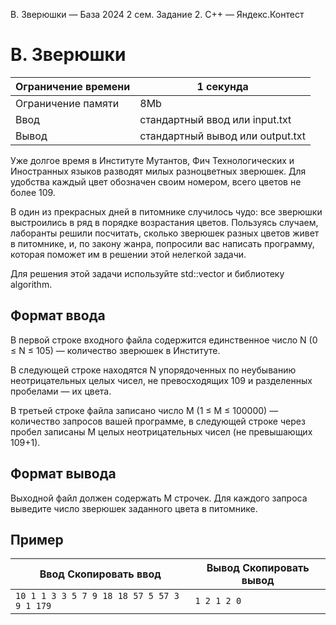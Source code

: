  B. Зверюшки — База 2024 2 сем. Задание 2\. C\+\+ — Яндекс.Контест



B. Зверюшки
===========




| Ограничение времени | 1 секунда |
| --- | --- |
| Ограничение памяти | 8Mb |
| Ввод | стандартный ввод или input.txt |
| Вывод | стандартный вывод или output.txt |





Уже долгое время в Институте Мутантов, Фич Технологических и Иностранных языков разводят милых разноцветных зверюшек. Для
 удобства каждый цвет обозначен своим номером, всего цветов не более 109.
 

В один из прекрасных дней в питомнике случилось чудо: все зверюшки выстроились в ряд в порядке возрастания цветов. Пользуясь
 случаем, лаборанты решили посчитать, сколько зверюшек разных цветов живет в питомнике, и, по закону жанра, попросили вас написать
 программу, которая поможет им в решении этой нелегкой задачи.
 


Для решения этой задачи используйте std::vector и библиотеку algorithm.
 



Формат ввода
------------



В первой строке входного файла содержится единственное число N (0 ≤ N ≤ 105) — количество зверюшек в Институте. 
 

В следующей строке находятся N упорядоченных по неубыванию неотрицательных целых чисел, не превосходящих 109 и разделенных пробелами — их цвета. 
 


В третьей строке файла записано число M (1 ≤ M ≤ 100000\) — количество запросов вашей программе, в следующей строке через пробел записаны M целых неотрицательных чисел (не превышающих 109\+1).
 



Формат вывода
-------------



Выходной файл должен содержать M строчек. Для каждого запроса выведите число зверюшек заданного цвета в питомнике.
 


Пример
------




| Ввод Скопировать ввод | Вывод Скопировать вывод |
| --- | --- |
| ``` 10 1 1 3 3 5 7 9 18 18 57 5 57 3 9 1 179  ``` | ``` 1 2 1 2 0  ``` |


